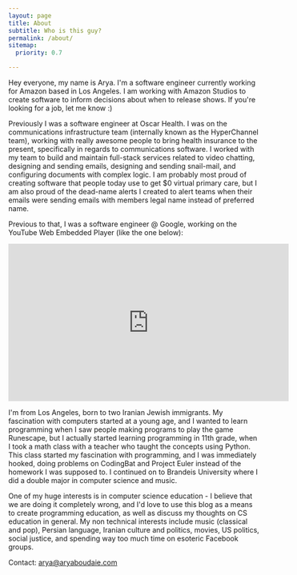 ```yaml
---
layout: page
title: About
subtitle: Who is this guy?
permalink: /about/
sitemap:
  priority: 0.7

---
```


Hey everyone, my name is Arya. I'm a software engineer currently working for Amazon based in Los Angeles. I am working with Amazon Studios to create software to inform decisions about when to release shows. If you're looking for a job, let me know :)

Previously I was a software engineer at Oscar Health. I was on the communications infrastructure team (internally known as the HyperChannel team), working with really awesome people to bring health insurance to the present, specifically in regards to communications software. I worked with my team to build and maintain full-stack services related to video chatting, designing and sending emails, designing and sending snail-mail, and configuring documents with complex logic. I am probably most proud of creating software that people today use to get $0 virtual primary care, but I am also proud of the dead-name alerts I created to alert teams when their emails were sending emails with members legal name instead of preferred name.

Previous to that, I was a software engineer @ Google, working on the YouTube Web Embedded Player (like the one below):

<iframe width="560" height="315" src="https://www.youtube.com/embed/cc2fm1kn6RQ" frameborder="0" allow="accelerometer; autoplay; encrypted-media; gyroscope; picture-in-picture" allowfullscreen></iframe>

I'm from Los Angeles, born to two Iranian Jewish immigrants. My fascination with computers started at a young age, and I wanted to learn programming when I saw people making programs to play the game Runescape, but I actually started learning programming in 11th grade, when I took a math class with a teacher who taught the concepts using Python. This class started my fascination with programming, and I was immediately hooked, doing problems on CodingBat and Project Euler instead of the homework I was supposed to. I continued on to Brandeis University where I did a double major in computer science and music.

One of my huge interests is in computer science education - I believe that we are doing it completely wrong, and I'd love to use this blog as a means to create programming education, as well as discuss my thoughts on CS education in general. My non technical interests include music (classical and pop), Persian language, Iranian culture and politics, movies, US politics, social justice, and spending way too much time on esoteric Facebook groups.

Contact: arya@aryaboudaie.com
